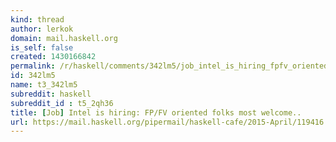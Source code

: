 ```yaml
---
kind: thread
author: lerkok
domain: mail.haskell.org
is_self: false
created: 1430166842
permalink: /r/haskell/comments/342lm5/job_intel_is_hiring_fpfv_oriented_folks_most/
id: 342lm5
name: t3_342lm5
subreddit: haskell
subreddit_id : t5_2qh36
title: [Job] Intel is hiring: FP/FV oriented folks most welcome..
url: https://mail.haskell.org/pipermail/haskell-cafe/2015-April/119416.html
---
```



